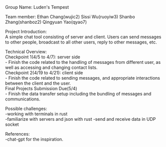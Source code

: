 Group Name:  Luden's Tempest

Team member: Ethan Chang(wujic2) Sissi Wu(ruoyiw3) Shanbo Zhang(shanboz2) Qingyuan Yao(qyao7)  

Project Introduction:  
A simple chat tool consisting of server and client. Users can send messages to other people, broadcast to all other users, reply to other messages, etc.  

Technical Overview:   
  Checkpoint 1(4/5 to 4/7): server side  
    - Finish the code related to the handling of messages from different user, as well as accessing and changing contact lists.  
  Checkpoint 2(4/19 to 4/21): client side  
    - Finish the code related to sending messages, and appropriate interactions between the client and the user.  
  Final Projects Submission Due(5/4)  
    - Finish the data transfer setup including the bundling of messages and communications.
  
Possible challenges:  
  -working with terminals in rust     
  -familiarize with servers and json with rust
  -send and receive data in UDP socket

References:  
  -chat-gpt for the inspiration.  
